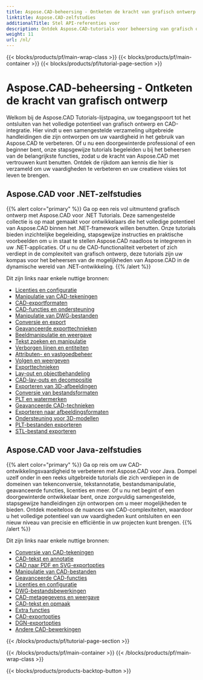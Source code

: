 ```yaml
---
title: Aspose.CAD-beheersing - Ontketen de kracht van grafisch ontwerp
linktitle: Aspose.CAD-zelfstudies
additionalTitle: Stel API-referenties voor
description: Ontdek Aspose.CAD-tutorials voor beheersing van grafisch ontwerp. Verbeter uw vaardigheden met stapsgewijze handleidingen over CAD-integratie en ontketen uw creatieve potentieel.
weight: 11
url: /nl/
---
```


{{< blocks/products/pf/main-wrap-class >}}
{{< blocks/products/pf/main-container >}}
{{< blocks/products/pf/tutorial-page-section >}}

# Aspose.CAD-beheersing - Ontketen de kracht van grafisch ontwerp


Welkom bij de Aspose.CAD Tutorials-lijstpagina, uw toegangspoort tot het ontsluiten van het volledige potentieel van grafisch ontwerp en CAD-integratie. Hier vindt u een samengestelde verzameling uitgebreide handleidingen die zijn ontworpen om uw vaardigheid in het gebruik van Aspose.CAD te verbeteren. Of u nu een doorgewinterde professional of een beginner bent, onze stapsgewijze tutorials begeleiden u bij het beheersen van de belangrijkste functies, zodat u de kracht van Aspose.CAD met vertrouwen kunt benutten. Ontdek de rijkdom aan kennis die hier is verzameld om uw vaardigheden te verbeteren en uw creatieve visies tot leven te brengen.

## Aspose.CAD voor .NET-zelfstudies
{{% alert color="primary" %}}
Ga op een reis vol uitmuntend grafisch ontwerp met Aspose.CAD voor .NET Tutorials. Deze samengestelde collectie is op maat gemaakt voor ontwikkelaars die het volledige potentieel van Aspose.CAD binnen het .NET-framework willen benutten. Onze tutorials bieden inzichtelijke begeleiding, stapsgewijze instructies en praktische voorbeelden om u in staat te stellen Aspose.CAD naadloos te integreren in uw .NET-applicaties. Of u nu de CAD-functionaliteit verbetert of zich verdiept in de complexiteit van grafisch ontwerp, deze tutorials zijn uw kompas voor het beheersen van de mogelijkheden van Aspose.CAD in de dynamische wereld van .NET-ontwikkeling.
{{% /alert %}}

Dit zijn links naar enkele nuttige bronnen:
 
- [Licenties en configuratie](./net/licensing-and-configuration/)
- [Manipulatie van CAD-tekeningen](./net/cad-drawing-manipulation/)
- [CAD-exportformaten](./net/cad-export-formats/)
- [CAD-functies en ondersteuning](./net/cad-features-and-support/)
- [Manipulatie van DWG-bestanden](./net/dwg-file-manipulation/)
- [Conversie en export](./net/conversion-and-export/)
- [Geavanceerde exporttechnieken](./net/advanced-export-techniques/)
- [Beeldmanipulatie en weergave](./net/image-manipulation-and-rendering/)
- [Tekst zoeken en manipulatie](./net/text-search-and-manipulation/)
- [Verborgen lijnen en entiteiten](./net/hidden-lines-and-entities/)
- [Attributen- en vastgoedbeheer](./net/attribute-and-property-management/)
- [Volgen en weergeven](./net/tracking-and-rendering/)
- [Exporttechnieken](./net/export-techniques/)
- [Lay-out en objectbehandeling](./net/layout-and-object-handling/)
- [CAD-lay-outs en decompositie](./net/cad-layouts-and-decomposition/)
- [Exporteren van 3D-afbeeldingen](./net/3d-image-export/)
- [Conversie van bestandsformaten](./net/file-format-conversion/)
- [PLT en watermerken](./net/plt-and-watermarking/)
- [Geavanceerde CAD-technieken](./net/advanced-cad-techniques/)
- [Exporteren naar afbeeldingsformaten](./net/exporting-to-image-formats/)
- [Ondersteuning voor 3D-modellen](./net/3d-model-support/)
- [PLT-bestanden exporteren](./net/exporting-plt-files/)
- [STL-bestand exporteren](./net/stl-file-export/)


## Aspose.CAD voor Java-zelfstudies
{{% alert color="primary" %}}
Ga op reis om uw CAD-ontwikkelingsvaardigheid te verbeteren met Aspose.CAD voor Java. Dompel uzelf onder in een reeks uitgebreide tutorials die zich verdiepen in de domeinen van tekenconversie, tekstannotatie, bestandsmanipulatie, geavanceerde functies, licenties en meer. Of u nu net begint of een doorgewinterde ontwikkelaar bent, onze zorgvuldig samengestelde, stapsgewijze handleidingen zijn ontworpen om u meer mogelijkheden te bieden. Ontdek moeiteloos de nuances van CAD-complexiteiten, waardoor u het volledige potentieel van uw vaardigheden kunt ontsluiten en een nieuw niveau van precisie en efficiëntie in uw projecten kunt brengen.
{{% /alert %}}

Dit zijn links naar enkele nuttige bronnen:
 
- [Conversie van CAD-tekeningen](./java/cad-drawing-conversion/)
- [CAD-tekst en annotatie](./java/cad-text-and-annotation/)
- [CAD naar PDF en SVG-exportopties](./java/cad-to-pdf-and-svg-export-options/)
- [Manipulatie van CAD-bestanden](./java/cad-file-manipulation/)
- [Geavanceerde CAD-functies](./java/advanced-cad-features/)
- [Licenties en configuratie](./java/licensing-and-configuration/)
- [DWG-bestandsbewerkingen](./java/dwg-file-operations/)
- [CAD-metagegevens en weergave](./java/cad-meta-data-and-rendering/)
- [CAD-tekst en opmaak](./java/cad-text-and-formatting/)
- [Extra functies](./java/additional-features/)
- [CAD-exportopties](./java/cad-export-options/)
- [DGN-exportopties](./java/dgn-export-options/)
- [Andere CAD-bewerkingen](./java/other-cad-operations/)




{{< /blocks/products/pf/tutorial-page-section >}}

{{< /blocks/products/pf/main-container >}}
{{< /blocks/products/pf/main-wrap-class >}}

{{< blocks/products/products-backtop-button >}}
